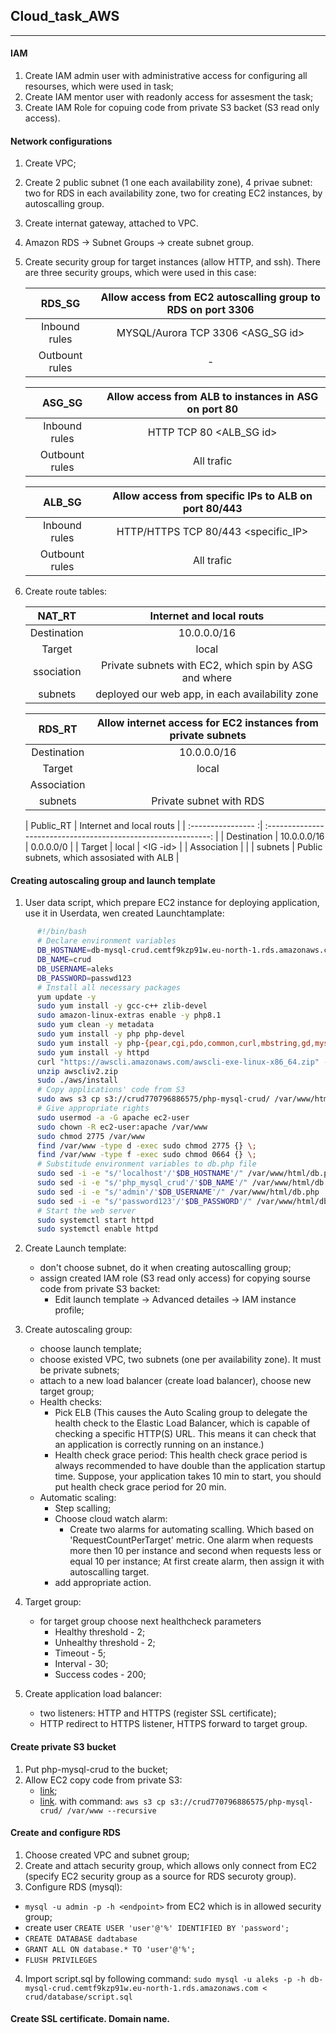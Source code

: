## Cloud_task_AWS 
---------------------------------------------------------------------------------------

#### IAM

1) Create IAM admin user with administrative access for configuring all resourses, which were used in task;
2) Create IAM mentor user with readonly access for assesment the task;
3) Create IAM Role for copuing code from private S3 backet (S3 read only access).

#### Network configurations

1) Create VPC;
2) Create 2 public subnet (1 one each availability zone), 4 privae subnet:  two for RDS
   in each availability zone, two for creating EC2 instances, by autoscalling group.
3) Create internat gateway, attached to VPC. 
4) Amazon RDS -> Subnet Groups -> create subnet group.
5) Create security group for target instances (allow HTTP, and ssh). There are three security groups,
   which were used in this case:

   | RDS_SG             | Allow access from EC2 autoscalling group to RDS on port 3306   |
   | :----------------: | :------------------------------------------------------------: |
   | Inbound  rules     | MYSQL/Aurora         TCP       3306          <ASG_SG id>       |
   | Outbount rules     |                               -                                |

   | ASG_SG             | Allow access from ALB to instances in ASG        on port 80    |
   | :----------------: | :------------------------------------------------------------: |
   | Inbound  rules     | HTTP                 TCP       80           <ALB_SG id>        |
   | Outbount rules     |                       All trafic                               |

   | ALB_SG             | Allow access from specific IPs to ALB        on port 80/443    |
   | :----------------: | :------------------------------------------------------------: |
   | Inbound  rules     | HTTP/HTTPS           TCP       80/443      <specific_IP>       |
   | Outbount rules     |                       All trafic                               |

6) Create route tables:

   | NAT_RT             |               Internet and local routs                         |
   | :----------------: | :------------------------------------------------------------: |
   |  Destination       |      10.0.0.0/16          |            0.0.0.0/0               |
   |  Target            |        local              |            <nat-ID>                |
   |  ssociation        |    Private subnets with EC2, which spin by ASG and where       |
   |    subnets         |   deployed our web app,  in each availability zone             |

   | RDS_RT             | Allow internet access for EC2 instances from private subnets   |
   | :----------------: | :------------------------------------------------------------: |
   | Destination        |                      10.0.0.0/16                               |
   | Target             |                        local                                   |
   | Association        |                                                                |
   |    subnets         |                 Private subnet with RDS                        |

   | Public_RT          |                 Internet and local routs                       |
   | :---------------- :| :------------------------------------------------------------: |
   | Destination        |      10.0.0.0/16          |            0.0.0.0/0               |
   | Target             |        local              |            <IG -id>                |
   | Association        |                                                                |
   |    subnets         |   Public subnets, which assosiated with ALB                    |
   

#### Creating autoscaling group and launch template

1) User data script, which prepare EC2 instance for deploying application,
   use it in Userdata, wen created Launchtamplate:

```sh
      #!/bin/bash
      # Declare environment variables
      DB_HOSTNAME=db-mysql-crud.cemtf9kzp91w.eu-north-1.rds.amazonaws.com
      DB_NAME=crud
      DB_USERNAME=aleks
      DB_PASSWORD=passwd123
      # Install all necessary packages
      yum update -y
      sudo yum install -y gcc-c++ zlib-devel 
      sudo amazon-linux-extras enable -y php8.1
      sudo yum clean -y metadata
      sudo yum install -y php php-devel
      sudo yum install -y php-{pear,cgi,pdo,common,curl,mbstring,gd,mysqlnd,gettext,bcmath,json,xml,fpm,intl,zip}
      sudo yum install -y httpd
      curl "https://awscli.amazonaws.com/awscli-exe-linux-x86_64.zip" -o "awscliv2.zip"
      unzip awscliv2.zip
      sudo ./aws/install
      # Copy applications' code from S3
      sudo aws s3 cp s3://crud770796886575/php-mysql-crud/ /var/www/html --recursive
      # Give appropriate rights
      sudo usermod -a -G apache ec2-user
      sudo chown -R ec2-user:apache /var/www
      sudo chmod 2775 /var/www
      find /var/www -type d -exec sudo chmod 2775 {} \;
      find /var/www -type f -exec sudo chmod 0664 {} \;
      # Substitude environment variables to db.php file
      sudo sed -i -e "s/'localhost'/'$DB_HOSTNAME'/" /var/www/html/db.php
      sudo sed -i -e "s/'php_mysql_crud'/'$DB_NAME'/" /var/www/html/db.php
      sudo sed -i -e "s/'admin'/'$DB_USERNAME'/" /var/www/html/db.php
      sudo sed -i -e "s/'password123'/'$DB_PASSWORD'/" /var/www/html/db.php
      # Start the web server
      sudo systemctl start httpd
      sudo systemctl enable httpd

```   

2) Create Launch template:
   - don't choose subnet, do it when creating autoscalling group; 
   - assign created IAM role (S3 read only access) for copying sourse code from private S3 backet:
     - Edit launch template -> Advanced detailes -> IAM instance profile;
3) Create autoscaling group:
   - choose launch template;
   - choose existed VPC, two subnets (one per availability zone). It must be private subnets;
   - attach to a new load balancer (create load balancer), choose new target group;
   - Health checks:
     - Pick ELB (This causes the Auto Scaling group to delegate the health check to the Elastic Load Balancer,
       which is capable of checking a specific HTTP(S) URL. This means it can check that an application is
       correctly running on an instance.)
     - Health check grace period:
       This health check grace period is always recommended to have double than the application startup time.
       Suppose, your application takes 10 min to start, you should put health check grace period for 20 min.
   - Automatic scaling:
     - Step scalling;
     - Choose cloud watch alarm:
       - Create two alarms for automating scalling. Which based on
       'RequestCountPerTarget' metric.
        One alarm when requests more then 10 per instance and second when requests less or equal 10 per instance;
   At first create alarm, then assign it with autoscalling target.
     - add appropriate action.

 4) Target group:
    - for target group choose next healthcheck parameters
       + Healthy threshold - 2;
       + Unhealthy threshold - 2;
       + Timeout - 5;
       + Interval - 30;
       + Success codes - 200;
 5) Create application load balancer:
     - two listeners: HTTP and HTTPS (register SSL certificate);
     - HTTP redirect to HTTPS listener, HTTPS forward to target group.

#### Create private S3 bucket

1) Put php-mysql-crud to the bucket;
2) Allow EC2 copy code from private S3:
   - [link](https://aws.amazon.com/ru/premiumsupport/knowledge-center/ec2-instance-access-s3-bucket/);
   - [link](https://kloudle.com/academy/how-to-transfer-files-between-aws-s3-and-aws-ec2/).
  with command: `aws s3 cp s3://crud770796886575/php-mysql-crud/ /var/www --recursive`

#### Create and configure RDS

1) Choose created VPC and subnet group;
2) Create and attach security group, which allows only connect from EC2
   (specify EC2 security group as a source for RDS securoty group).
3) Configure RDS (mysql):
  - `mysql -u admin -p -h <endpoint>` from EC2 which is in allowed security group;
  - create user `CREATE USER 'user'@'%' IDENTIFIED BY 'password';`
  - `CREATE DATABASE dadtabase`
  - `GRANT ALL ON database.* TO 'user'@'%';`
  - `FLUSH PRIVILEGES`
4) Import script.sql by following command:
  `sudo mysql -u aleks -p -h db-mysql-crud.cemtf9kzp91w.eu-north-1.rds.amazonaws.com < crud/database/script.sql`

#### Create SSL certificate. Domain name.
